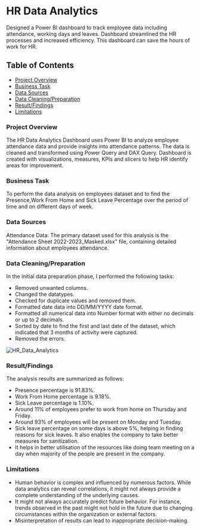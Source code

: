 # HR Data Analytics
Designed a Power BI dashboard to track employee data including attendance, working days and leaves. Dashboard streamlined the HR processes and increased efficiency. This dashboard can save the hours of work for HR.

## Table of Contents
- [Project Overview](#project-overview)
- [Business Task](#business-task)
- [Data Sources](#data-sources)
- [Data Cleaning/Preparation](#data-cleaningpreparation)
- [Result/Findings](#resultfindings)
- [Limitations](#limitations)

### Project Overview
The HR Data Analytics Dashboard uses Power BI to analyze employee attendance data and provide insights into attendance patterns. The data is  cleaned and transformed using Power Query and DAX Query. Dashboard is created with  visualizations, measures, KPIs and slicers to help HR identify areas for improvement.

### Business Task
To perform the data analysis on employees dataset and to find the Presence,Work From Home and Sick Leave Percentage over the period of time and on different days of week.

### Data Sources
Attendance Data: The primary dataset used for this analysis is the "Attendance Sheet 2022-2023_Masked.xlsx" file, containing detailed information about employees attendance.

### Data Cleaning/Preparation
In the initial data preparation phase, I performed the following tasks:
- Removed unwanted columns.
- Changed the datatypes.
- Checked for duplicate values and removed them.
- Formatted date data into DD/MM/YYYY date format.
- Formatted all numerical data into Number format with either no decimals or up to 2 decimals.
- Sorted by date to find the first and last date of the dataset, which indicated that 3 months of activity were captured.
- Removed the errors.

![HR_Data_Analytics](https://github.com/rohanyg/HR_Data_Analytics/assets/136742005/50ca7c3f-e098-4fe4-a2a9-7956085862c7)

### Result/Findings
The analysis results are summarized as follows:
- Presence percentage is 91.83%.
- Work From Home percentage is 9.18%.
- Sick Leave percentage is 1.10%.
- Around 11% of employees prefer to work from home on Thursday and Friday.
- Around 93% of employees will be present on Monday and Tuesday.
- Sick leave percentage on some days is above 5%, helping in finding reasons for sick leaves. It also enables the company to take better measures for sanitization.
- It helps in better utilisation of the resources like doing team meeting on a day when majority of the people are present in the company.

### Limitations 

- Human behavior is complex and influenced by numerous factors. While data analytics can reveal correlations, it might not always provide a complete understanding of the underlying causes. 
- It might not always accurately predict future behavior. For instance, trends observed in the past might not hold in the future due to changing circumstances within the organization or external factors.
- Misinterpretation of results can lead to inappropriate decision-making.
